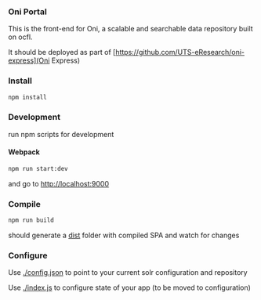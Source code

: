 ### Oni Portal 

This is the front-end for Oni, a scalable and searchable data repository built on ocfl.

It should be deployed as part of [https://github.com/UTS-eResearch/oni-express](Oni Express)

### Install

```bash
npm install
```

### Development

run npm scripts for development

#### Webpack

```bash
npm run start:dev
``` 

and go to [http://localhost:9000](http://localhost:9000)

### Compile

```bash
npm run build
```

should generate a [dist](./dist) folder with compiled SPA and watch for changes

### Configure

Use [./config.json](./config.json) to point to your current solr configuration and repository

Use [./index.js](./index.js) to configure state of your app (to be moved to configuration)

